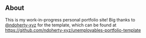 ## About
This is my work-in-progress personal portfolio site! Big thanks to [@ndoherty-xyz](https://github.com/ndoherty-xyz) for the template, which can be found at https://github.com/ndoherty-xyz/unemployables-portfolio-template
